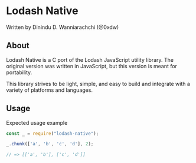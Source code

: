 Lodash Native
=======

Written by Dinindu D. Wanniarachchi (@0xdw)

About
------

Lodash Native is a C port of the Lodash JavaScript utility library. The original version was written in JavaScript, but this version is meant for portability.

This library strives to be light, simple, and easy to build and integrate with a variety of platforms and languages.

Usage
----

Expected usage example

```js
const _ = require("lodash-native");

_.chunk(['a', 'b', 'c', 'd'], 2);

// => [['a', 'b'], ['c', 'd']]
```
